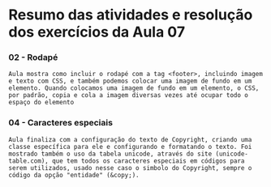 # Resumo das atividades e resolução dos exercícios da Aula 07 #

### 02 - Rodapé ###
    Aula mostra como incluir o rodapé com a tag <footer>, incluindo imagem e texto com CSS, e também podemos colocar uma imagem de fundo em um elemento. Quando colocamos uma imagem de fundo em um elemento, o CSS, por padrão, copia e cola a imagem diversas vezes até ocupar todo o espaço do elemento


### 04 - Caracteres especiais
    Aula finaliza com a configuração do texto de Copyright, criando uma classe específica para ele e configurando e formatando o texto. Foi mostrado também o uso da tabela unicode, através do site (unicode-table.com), que tem todos os caracteres especiais em códigos para serem utilizados, usado nesse caso o simbolo do Copyright, sempre o código da opção "entidade" (&copy;).